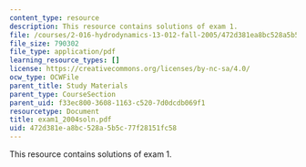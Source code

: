 ```yaml
---
content_type: resource
description: This resource contains solutions of exam 1.
file: /courses/2-016-hydrodynamics-13-012-fall-2005/472d381ea8bc528a5b5c77f28151fc58_exam1_2004soln.pdf
file_size: 790302
file_type: application/pdf
learning_resource_types: []
license: https://creativecommons.org/licenses/by-nc-sa/4.0/
ocw_type: OCWFile
parent_title: Study Materials
parent_type: CourseSection
parent_uid: f33ec800-3608-1163-c520-7d0dcdb069f1
resourcetype: Document
title: exam1_2004soln.pdf
uid: 472d381e-a8bc-528a-5b5c-77f28151fc58
---
```

This resource contains solutions of exam 1.